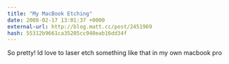 ```yaml
---
title: "My MacBook Etching"
date: 2008-02-17 13:01:37 +0000
external-url: http://blog.matt.cc/post/2451969
hash: 55312b9661ca35205cc940eab16dd34f
---
```


So pretty! Id love to laser etch something like that in my own macbook pro
